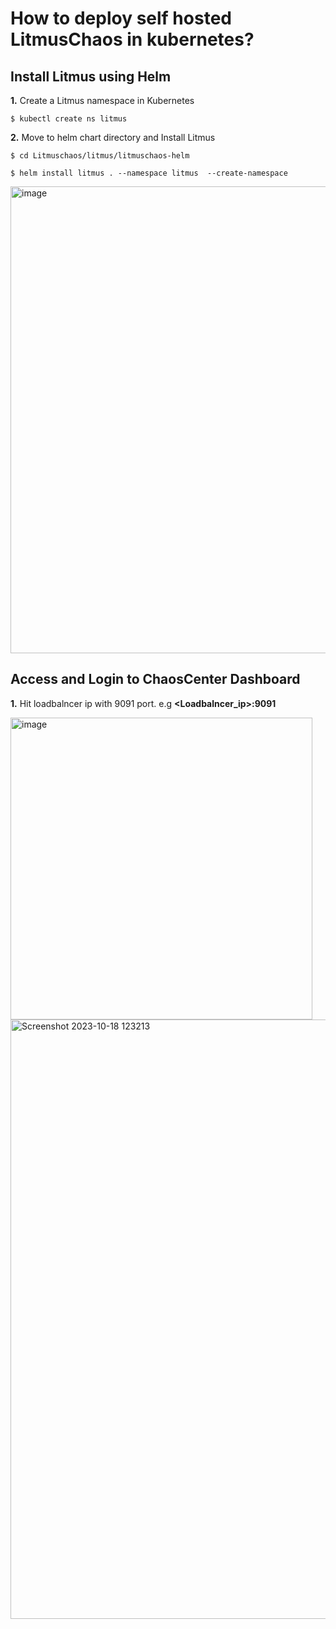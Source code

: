 # How to deploy self hosted LitmusChaos in kubernetes?

## Install Litmus using Helm

**1.**  Create a Litmus namespace in Kubernetes

```console
$ kubectl create ns litmus
```

**2.** Move to helm chart directory and  Install Litmus

```console
$ cd Litmuschaos/litmus/litmuschaos-helm

$ helm install litmus . --namespace litmus  --create-namespace
```

<img width="747" alt="image" src="https://github.com/cloudtechner/chaos-engineering-tools/assets/87966660/a8095c63-f70c-4eb6-ba69-df5429b4c442">

<br/>

## Access and Login to ChaosCenter Dashboard

**1.** Hit loadbalncer ip with 9091 port. e.g  **<Loadbalncer_ip>:9091**

<img width="483" alt="image" src="https://github.com/cloudtechner/chaos-engineering-tools/assets/87966660/dbc368fb-a752-4d48-95c8-b80aace11080">

<br/>

<img width="959" alt="Screenshot 2023-10-18 123213" src="https://github.com/cloudtechner/chaos-engineering-tools/assets/87966660/02d1131c-4b45-4d11-be8c-9778858a164c">
